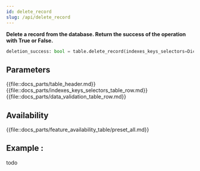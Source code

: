 ```yaml
---
id: delete_record
slug: /api/delete_record
---
```


**Delete a record from the database. Return the success of the operation with True or False.**

```python
deletion_success: bool = table.delete_record(indexes_keys_selectors=Dict[str, str])
```

## Parameters
{{file::docs_parts/table_header.md}}
{{file::docs_parts/indexes_keys_selectors_table_row.md}}
{{file::docs_parts/data_validation_table_row.md}}

## Availability
{{file::docs_parts/feature_availability_table/preset_all.md}}

## Example :
todo